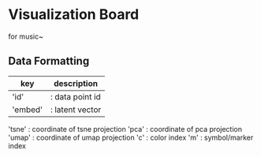 # Visualization Board
  for music~

## Data Formatting
| key | description|
|---- | -----------|
| 'id'    | : data point id |
| 'embed' | : latent vector |
'tsne'  : coordinate of tsne projection
'pca'   : coordinate of pca projection
'umap'  : coordinate of umap projection
'c'     : color index
'm'     : symbol/marker index

 
